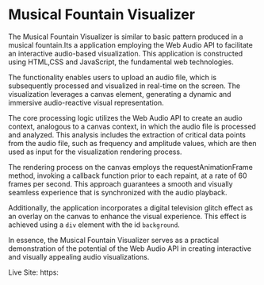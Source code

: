# Musical Fountain Visualizer

The Musical Fountain Visualizer is similar to basic pattern produced in a musical fountain.Its a application employing the Web Audio API to facilitate an interactive audio-based visualization. This application is constructed using HTML,CSS  and JavaScript, the fundamental web technologies.

The functionality enables users to upload an audio file, which is subsequently processed and visualized in real-time on the screen. The visualization leverages a canvas element, generating a dynamic and immersive audio-reactive visual representation.

The core processing logic utilizes the Web Audio API to create an audio context, analogous to a canvas context, in which the audio file is processed and analyzed. This analysis includes the extraction of critical data points from the audio file, such as frequency and amplitude values, which are then used as input for the visualization rendering process.

The rendering process on the canvas employs the requestAnimationFrame method, invoking a callback function prior to each repaint, at a rate of 60 frames per second. This approach guarantees a smooth and visually seamless experience that is synchronized with the audio playback.

Additionally, the application incorporates a digital television glitch effect as an overlay on the canvas to enhance the visual experience. This effect is achieved using a `div` element with the id `background`.

In essence, the Musical Fountain Visualizer serves as a practical demonstration of the potential of the Web Audio API in creating interactive and visually appealing audio visualizations.


Live Site: https:


